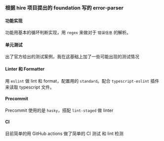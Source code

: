### 根据 hire 项目提出的 foundation 写的 error-parser

#### 功能实现
功能用基本的循环判断实现，用 `regex` 来做对于 `错误信息` 的解析。

#### 单元测试
出了官方给出的测试案例，我在这基础上加了一些可能出现的测试情况

#### Linter 和 Formatter
用 `eslint` 做 lint 和 format，配置用的 `standard`。配合 `typescript-eslint` 插件来读取 typescript 文件。

#### Precommit
Precommit 使用的是 `hasky`，搭配 `lint-staged` 做 linter

#### CI
目前简单的用 GitHub actions 做了简单的 CI 测试 和 lint 检测